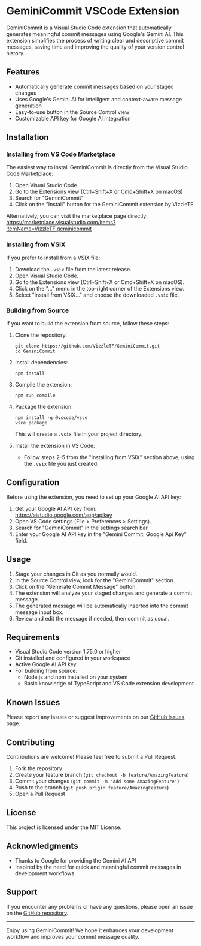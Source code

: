 # GeminiCommit VSCode Extension

GeminiCommit is a Visual Studio Code extension that automatically generates meaningful commit messages using Google's Gemini AI. This extension simplifies the process of writing clear and descriptive commit messages, saving time and improving the quality of your version control history.

## Features

- Automatically generate commit messages based on your staged changes
- Uses Google's Gemini AI for intelligent and context-aware message generation
- Easy-to-use button in the Source Control view
- Customizable API key for Google AI integration

## Installation

### Installing from VS Code Marketplace

The easiest way to install GeminiCommit is directly from the Visual Studio Code Marketplace:

1. Open Visual Studio Code
2. Go to the Extensions view (Ctrl+Shift+X or Cmd+Shift+X on macOS)
3. Search for "GeminiCommit"
4. Click on the "Install" button for the GeminiCommit extension by VizzleTF

Alternatively, you can visit the marketplace page directly:
https://marketplace.visualstudio.com/items?itemName=VizzleTF.geminicommit

### Installing from VSIX

If you prefer to install from a VSIX file:

1. Download the `.vsix` file from the latest release.
2. Open Visual Studio Code.
3. Go to the Extensions view (Ctrl+Shift+X or Cmd+Shift+X on macOS).
4. Click on the "..." menu in the top-right corner of the Extensions view.
5. Select "Install from VSIX..." and choose the downloaded `.vsix` file.

### Building from Source

If you want to build the extension from source, follow these steps:

1. Clone the repository:
   ```
   git clone https://github.com/VizzleTF/GeminiCommit.git
   cd GeminiCommit
   ```

2. Install dependencies:
   ```
   npm install
   ```

3. Compile the extension:
   ```
   npm run compile
   ```

4. Package the extension:
   ```
   npm install -g @vscode/vsce
   vsce package
   ```

   This will create a `.vsix` file in your project directory.

5. Install the extension in VS Code:
   - Follow steps 2-5 from the "Installing from VSIX" section above, using the `.vsix` file you just created.

## Configuration

Before using the extension, you need to set up your Google AI API key:

1. Get your Google AI API key from: https://aistudio.google.com/app/apikey
2. Open VS Code settings (File > Preferences > Settings).
3. Search for "GeminiCommit" in the settings search bar.
4. Enter your Google AI API key in the "Gemini Commit: Google Api Key" field.

## Usage

1. Stage your changes in Git as you normally would.
2. In the Source Control view, look for the "GeminiCommit" section.
3. Click on the "Generate Commit Message" button.
4. The extension will analyze your staged changes and generate a commit message.
5. The generated message will be automatically inserted into the commit message input box.
6. Review and edit the message if needed, then commit as usual.

## Requirements

- Visual Studio Code version 1.75.0 or higher
- Git installed and configured in your workspace
- Active Google AI API key
- For building from source:
  - Node.js and npm installed on your system
  - Basic knowledge of TypeScript and VS Code extension development

## Known Issues

Please report any issues or suggest improvements on our [GitHub Issues](https://github.com/VizzleTF/GeminiCommit/issues) page.

## Contributing

Contributions are welcome! Please feel free to submit a Pull Request.

1. Fork the repository
2. Create your feature branch (`git checkout -b feature/AmazingFeature`)
3. Commit your changes (`git commit -m 'Add some AmazingFeature'`)
4. Push to the branch (`git push origin feature/AmazingFeature`)
5. Open a Pull Request

## License

This project is licensed under the MIT License.

## Acknowledgments

- Thanks to Google for providing the Gemini AI API
- Inspired by the need for quick and meaningful commit messages in development workflows

## Support

If you encounter any problems or have any questions, please open an issue on the [GitHub repository](https://github.com/VizzleTF/GeminiCommit/issues).

---

Enjoy using GeminiCommit! We hope it enhances your development workflow and improves your commit message quality.